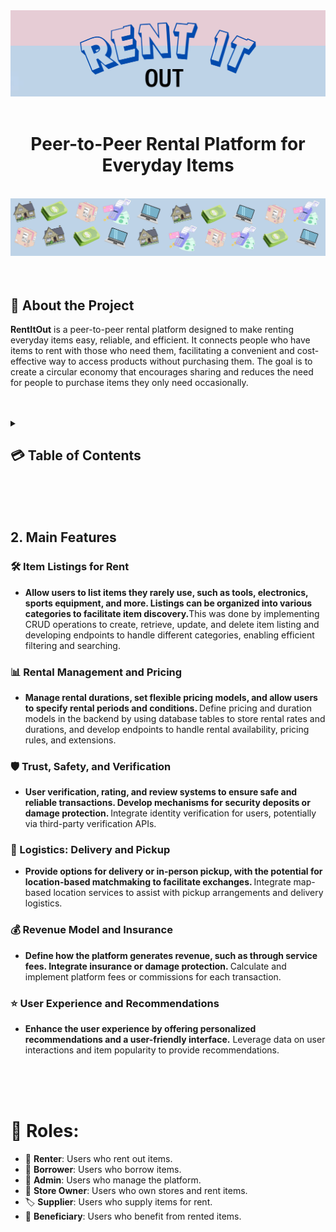 <a name="readme-top"></a>
<div align="center">
     <br>
   <br>
  <img src="nmnm.PNG" alt="Description of the image">
</div>
<div align="center">
  <br>
  <h1>Peer-to-Peer Rental Platform for Everyday Items</h1> &nbsp;<br>
</div>
<div align="center">
  <img src="lama3ametrazan.PNG" alt="Description of the image">
</div>
<br>
<br>




<a name="intro"></a>
## 🌟 About the Project
<strong>RentItOut</strong> is a peer-to-peer rental platform designed to make renting everyday items easy, reliable, and efficient. It connects people who have items to rent with those who need them, facilitating a convenient and cost-effective way to access products without purchasing them. The goal is to create a circular economy that encourages sharing and reduces the need for people to purchase items they only need occasionally.
<br>
<br>
<br>


<details>
  <summary><h2>💳 Table of Contents<h2\></summary>
  <ol>
    <li><a href="#intro">Introduction (What's RentItOut?)</a></li>
    <li><a href="#coref">Core Features</a></li>
    <li><a href="#addf">Additional Features</a></li>
    <li><a href="#roles">Roles</a></li>
    <li><a href="#bw">Built With</a></li>
    <li><a href="#gs">Getting Started</a></li>
    <li><a href="#API">API Documentation</a></li>
    <li><a href="#demo">Demo</a></li>
    <li><a href="#contribution">Contribution</a></li>
    <li><a href="#contact">Contact</a></li>
  </ol>
</details>
 <br>
 <br>
 <br>


 <a name="coref"></a>

## 2. Main Features
### 🛠️ Item Listings for Rent
- <strong> Allow users to list items they rarely use, such as tools, electronics, sports equipment, and more. Listings can be organized into various categories to facilitate item discovery.</strong>This was done by implementing CRUD operations to create, retrieve, update, and delete item listing and developing endpoints to handle different categories, enabling efficient filtering and searching.
  <br>
  
### 📊 Rental Management and Pricing
- <strong> Manage rental durations, set flexible pricing models, and allow users to specify rental periods and conditions. </strong>Define pricing and duration models in the backend by using database tables to store rental rates and durations, and develop endpoints to handle rental availability, pricing rules, and extensions.
  <br>

### 🛡️ Trust, Safety, and Verification
- <strong> User verification, rating, and review systems to ensure safe and reliable transactions. Develop mechanisms for security deposits or damage protection. </strong>Integrate identity verification for users, potentially via third-party verification APIs. 
  <br>
  
### 🚚 Logistics: Delivery and Pickup
- <strong> Provide options for delivery or in-person pickup, with the potential for location-based matchmaking to facilitate exchanges. </strong>Integrate map-based location services to assist with pickup arrangements and delivery logistics.
  <br>

### 💰 Revenue Model and Insurance
- <strong> Define how the platform generates revenue, such as through service fees. Integrate insurance or damage protection. </strong>Calculate and implement platform fees or commissions for each transaction. 
  <br>

### ⭐ User Experience and Recommendations
- <strong> Enhance the user experience by offering personalized recommendations and a user-friendly interface.</strong> Leverage data on user interactions and item popularity to provide recommendations. 
  <br>
 <br>
 <br>
 <br>


# 👥 Roles:
- 👤 **Renter**: Users who rent out items.
- 👥 **Borrower**: Users who borrow items.
- 🔧 **Admin**: Users who manage the platform.
- 🏬 **Store Owner**: Users who own stores and rent items.
- 🏷️ **Supplier**: Users who supply items for rent.
- 💼 **Beneficiary**: Users who benefit from rented items.
  <br>
 <br>
 <br>









[Spring-boot]: https://img.shields.io/badge/Spring%20Boot-6DB33F?style=for-the-badge&logo=spring-boot&logoColor=white
[SpringURL]: https://spring.io/projects/spring-boot
[GithubURL]: https://github.com/
[Postman]: https://img.shields.io/badge/Postman-FF6C37?style=for-the-badge&logo=postman&logoColor=white
[PostmanURL]: https://www.postman.com/
[wewe]: https://github.com/Mohammad-Aker/GreenThumb
[JQuery-url]: https://jquery.com 


[Github]: https://user-images.githubusercontent.com/25181517/192108374-8da61ba1-99ec-41d7-80b8-fb2f7c0a4948.png
